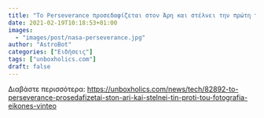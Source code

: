 ```yaml
---
title: "Το Perseverance προσεδαφίζεται στον Άρη και στέλνει την πρώτη του φωτογραφία (ΕΙΚΟΝΕΣ-ΒΙΝΤΕΟ)"
date: 2021-02-19T10:18:53+01:00
images:
  - "images/post/nasa-perseverance.jpg"
author: "AstroBot"
categories: ["Ειδήσεις"]
tags: ["unboxholics.com"]
draft: false
---
```




Διαβάστε περισσότερα: https://unboxholics.com/news/tech/82892-to-perseverance-prosedafizetai-ston-ari-kai-stelnei-tin-proti-tou-fotografia-eikones-vinteo
